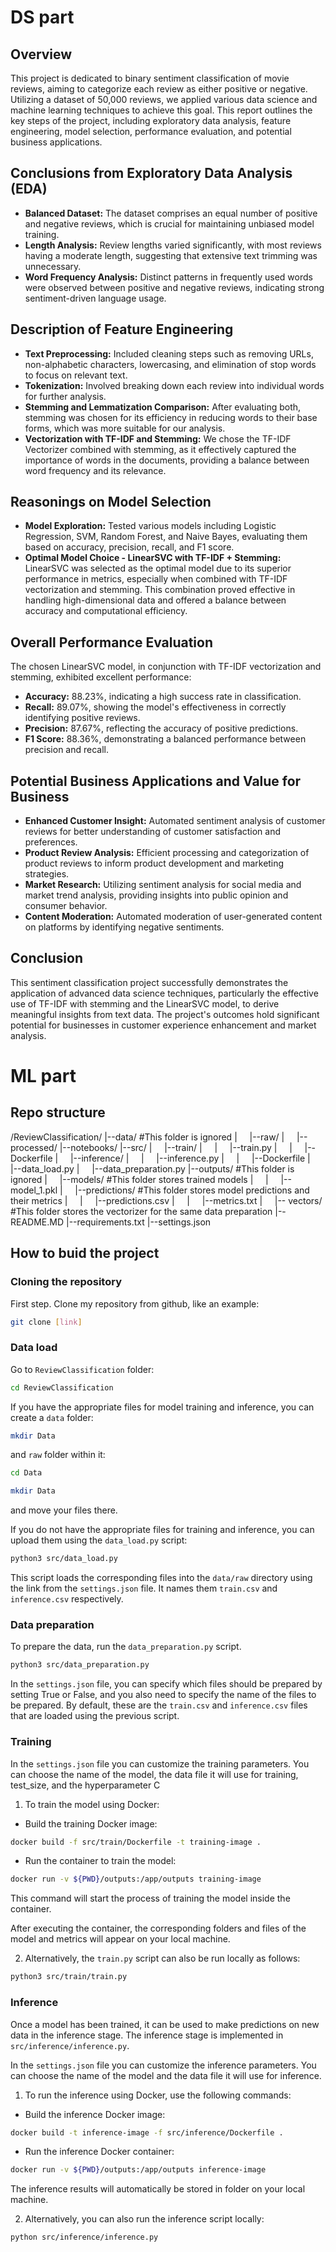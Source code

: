 # DS part

## Overview

This project is dedicated to binary sentiment classification of movie reviews, aiming to categorize each review as either positive or negative. Utilizing a dataset of 50,000 reviews, we applied various data science and machine learning techniques to achieve this goal. This report outlines the key steps of the project, including exploratory data analysis, feature engineering, model selection, performance evaluation, and potential business applications.

## Conclusions from Exploratory Data Analysis (EDA)

- **Balanced Dataset:** The dataset comprises an equal number of positive and negative reviews, which is crucial for maintaining unbiased model training.
- **Length Analysis:** Review lengths varied significantly, with most reviews having a moderate length, suggesting that extensive text trimming was unnecessary.
- **Word Frequency Analysis:** Distinct patterns in frequently used words were observed between positive and negative reviews, indicating strong sentiment-driven language usage.

## Description of Feature Engineering

- **Text Preprocessing:** Included cleaning steps such as removing URLs, non-alphabetic characters, lowercasing, and elimination of stop words to focus on relevant text.
- **Tokenization:** Involved breaking down each review into individual words for further analysis.
- **Stemming and Lemmatization Comparison:** After evaluating both, stemming was chosen for its efficiency in reducing words to their base forms, which was more suitable for our analysis.
- **Vectorization with TF-IDF and Stemming:** We chose the TF-IDF Vectorizer combined with stemming, as it effectively captured the importance of words in the documents, providing a balance between word frequency and its relevance.

## Reasonings on Model Selection

- **Model Exploration:** Tested various models including Logistic Regression, SVM, Random Forest, and Naive Bayes, evaluating them based on accuracy, precision, recall, and F1 score.
- **Optimal Model Choice - LinearSVC with TF-IDF + Stemming:** LinearSVC was selected as the optimal model due to its superior performance in metrics, especially when combined with TF-IDF vectorization and stemming. This combination proved effective in handling high-dimensional data and offered a balance between accuracy and computational efficiency.

## Overall Performance Evaluation

The chosen LinearSVC model, in conjunction with TF-IDF vectorization and stemming, exhibited excellent performance:

- **Accuracy:** 88.23%, indicating a high success rate in classification.
- **Recall:** 89.07%, showing the model's effectiveness in correctly identifying positive reviews.
- **Precision:** 87.67%, reflecting the accuracy of positive predictions.
- **F1 Score:** 88.36%, demonstrating a balanced performance between precision and recall.

## Potential Business Applications and Value for Business

- **Enhanced Customer Insight:** Automated sentiment analysis of customer reviews for better understanding of customer satisfaction and preferences.
- **Product Review Analysis:** Efficient processing and categorization of product reviews to inform product development and marketing strategies.
- **Market Research:** Utilizing sentiment analysis for social media and market trend analysis, providing insights into public opinion and consumer behavior.
- **Content Moderation:** Automated moderation of user-generated content on platforms by identifying negative sentiments.

## Conclusion

This sentiment classification project successfully demonstrates the application of advanced data science techniques, particularly the effective use of TF-IDF with stemming and the LinearSVC model, to derive meaningful insights from text data. The project's outcomes hold significant potential for businesses in customer experience enhancement and market analysis.

# ML part

## Repo structure

/ReviewClassification/
|--data/ #This folder is ignored
|     |--raw/
|     |--processed/
|--notebooks/
|--src/
|     |--train/
|     |     |--train.py
|     |     |--Dockerfile
|     |--inference/
|     |     |--inference.py
|     |     |--Dockerfile
|     |--data_load.py
|     |--data_preparation.py
|--outputs/ #This folder is ignored
|     |--models/ #This folder stores trained models
|     |     |--model_1.pkl
|     |--predictions/ #This folder stores model predictions and their metrics
|     |     |--predictions.csv
|     |     |--metrics.txt
|     |-- vectors/ #This folder stores the vectorizer for the same data preparation
|--README.MD
|--requirements.txt
|--settings.json

## How to buid the project

### Cloning the repository

First step. Clone my repository from github, like an example:

```bash
git clone [link]
```

### Data load

Go to `ReviewClassification` folder:

```bash
cd ReviewClassification
```

If you have the appropriate files for model training and inference, you can create a `data` folder:

```bash
mkdir Data
```

and `raw` folder within it:

```bash
cd Data
```

```bash
mkdir Data
```

and move your files there.

If you do not have the appropriate files for training and inference, you can upload them using the `data_load.py` script:

```bash
python3 src/data_load.py
```

This script loads the corresponding files into the `data/raw` directory using the link from the `settings.json` file. It names them `train.csv` and `inference.csv` respectively.

### Data preparation

To prepare the data, run the `data_preparation.py` script.

```bash
python3 src/data_preparation.py
```

In the `settings.json` file, you can specify which files should be prepared by setting True or False, and you also need to specify the name of the files to be prepared. By default, these are the `train.csv` and `inference.csv` files that are loaded using the previous script.

### Training

In the `settings.json` file you can customize the training parameters. You can choose the name of the model, the data file it will use for training, test_size, and the hyperparameter C

1. To train the model using Docker:

- Build the training Docker image:

```bash
docker build -f src/train/Dockerfile -t training-image .
```

- Run the container to train the model:

```bash
docker run -v ${PWD}/outputs:/app/outputs training-image
```

This command will start the process of training the model inside the container.

After executing the container, the corresponding folders and files of the model and metrics will appear on your local machine.

2. Alternatively, the `train.py` script can also be run locally as follows:

```bash
python3 src/train/train.py
```

### Inference

Once a model has been trained, it can be used to make predictions on new data in the inference stage. The inference stage is implemented in `src/inference/inference.py`.

In the `settings.json` file you can customize the inference parameters. You can choose the name of the model and the data file it will use for inference.

1. To run the inference using Docker, use the following commands:

- Build the inference Docker image:
```bash
docker build -t inference-image -f src/inference/Dockerfile .

```

- Run the inference Docker container:
```bash
docker run -v ${PWD}/outputs:/app/outputs inference-image
```
The inference results will automatically be stored in folder on your local machine.

2. Alternatively, you can also run the inference script locally:

```bash
python src/inference/inference.py
```

